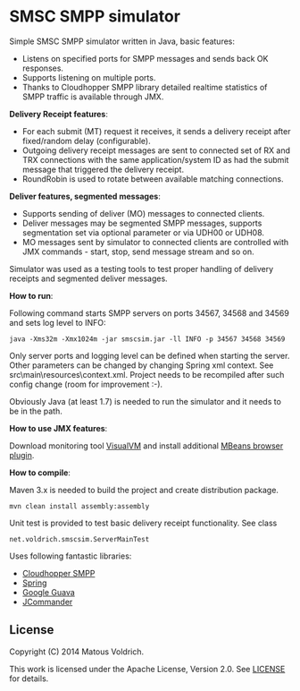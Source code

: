 SMSC SMPP simulator
=======

Simple SMSC SMPP simulator written in Java, basic features:

* Listens on specified ports for SMPP messages and sends back OK responses.
* Supports listening on multiple ports.
* Thanks to Cloudhopper SMPP library detailed realtime statistics of SMPP traffic is available through JMX.  

**Delivery Receipt features**:

* For each submit (MT) request it receives, it sends a delivery receipt after fixed/random delay (configurable).
* Outgoing delivery receipt messages are sent to connected set of RX and TRX connections with the same application/system ID 
as had the submit message that triggered the delivery receipt. 
* RoundRobin is used to rotate between available matching connections.

**Deliver features, segmented messages**:

* Supports sending of deliver (MO) messages to connected clients.
* Deliver messages may be segmented SMPP messages, supports segmentation set via optional parameter or via UDH00 or UDH08.
* MO messages sent by simulator to connected clients are controlled with JMX commands - start, stop, send message stream and so on.

Simulator was used as a testing tools to test proper handling of delivery receipts and segmented deliver messages.  

**How to run**:

Following command starts SMPP servers on ports 34567, 34568 and 34569 and sets log level to INFO:
 
    java -Xms32m -Xmx1024m -jar smscsim.jar -ll INFO -p 34567 34568 34569

Only server ports and logging level can be defined when starting the server.
Other parameters can be changed by changing Spring xml context. See src\main\resources\context.xml. 
Project needs to be recompiled after such config change (room for improvement :-).

Obviously Java (at least 1.7) is needed to run the simulator and it needs to be in the path.

**How to use JMX features**:

Download monitoring tool [VisualVM](http://visualvm.java.net/download.html) 
and install additional [MBeans browser plugin](http://visualvm.java.net/plugins.html). 

**How to compile**:

Maven 3.x is needed to build the project and create distribution package.
 
    mvn clean install assembly:assembly

Unit test is provided to test basic delivery receipt functionality. See class

    net.voldrich.smscsim.ServerMainTest

Uses following fantastic libraries:

* [Cloudhopper SMPP](https://github.com/twitter/cloudhopper-smpp)
* [Spring](http://projects.spring.io/spring-framework/)
* [Google Guava](https://code.google.com/p/guava-libraries/)
* [JCommander](http://jcommander.org/)
 
License
-------

Copyright (C) 2014 Matous Voldrich.

This work is licensed under the Apache License, Version 2.0. See [LICENSE](License.txt) for details.
